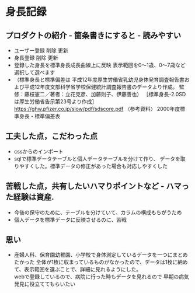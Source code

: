  # 身長記録
## プロダクトの紹介 - 箇条書きにすると - 読みやすい
- ユーザー登録 削除 更新
- 身長登録 削除 更新
- 登録した身長を標準身長成長曲線上に反映
  表示範囲を0〜1歳、0〜7歳など選択して選べます
- （標準身長と標準偏差は
  平成12年度厚生労働省乳幼児身体発育調査報告書および平成12年度文部科学省学校保健統計調査報告書のデータより作成。
  監修：藤枝憲二／著者：立花克彦、加藤則子、伊藤善也）
  ［標準身長-2.0SDは厚生労働省告示第23号より作成］
  https://ghw.pfizer.co.jp/slow/pdf/sdscore.pdf 〈参考資料〉 2000年度標準身長・標準偏差表

## 工夫した点，こだわった点
- cssからのインポート
- sqlで標準データテーブルと個人データテーブルを分けて作り、
  データを取りやすくした。標準データの修正があった場合も対応しやすくした

## 苦戦した点，共有したいハマりポイントなど - ハマった経験は資産.
- 今後の保守のために、テーブルを分けていて、カラムの構成もちがうため
- 個人データを標準データに反映させるのに、苦戦

## 思い
- 産婦人科、保育園幼稚園、小学校で身体測定しているデータを一つにまとめたかった
  全体が1枚に収まっているものがなかったので、データは1枚に納めて、表示範囲を選ぶことで、詳細に見れるようにした。  
  webで登録しているので、病院に行った時もデータを見れるので
  早期の病気発見に役立ててもらいたい
